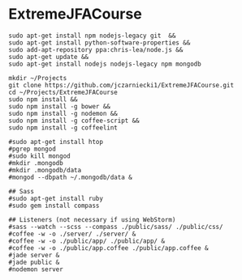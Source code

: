 ExtremeJFACourse
================

    sudo apt-get install npm nodejs-legacy git  &&
    sudo apt-get install python-software-properties &&
    sudo add-apt-repository ppa:chris-lea/node.js &&
    sudo apt-get update &&
    sudo apt-get install nodejs nodejs-legacy npm mongodb

    mkdir ~/Projects
    git clone https://github.com/jczarniecki1/ExtremeJFACourse.git
    cd ~/Projects/ExtremeJFACourse
    sudo npm install &&
    sudo npm install -g bower &&
    sudo npm install -g nodemon &&
    sudo npm install -g coffee-script &&
    sudo npm install -g coffeelint

    #sudo apt-get install htop
    #pgrep mongod
    #sudo kill mongod
    #mkdir .mongodb
    #mkdir .mongodb/data
    #mongod --dbpath ~/.mongodb/data &

    ## Sass
    #sudo apt-get install ruby
    #sudo gem install compass

    ## Listeners (not necessary if using WebStorm)
    #sass --watch --scss --compass ./public/sass/ ./public/css/
    #coffee -w -o ./server/ ./server/ &
    #coffee -w -o ./public/app/ ./public/app/ &
    #coffee -w -o ./public/app.coffee ./public/app.coffee &
    #jade server &
    #jade public &
    #nodemon server
